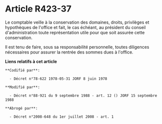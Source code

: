 # Article R423-37

Le comptable veille à la conservation des domaines, droits, privilèges et hypothèques de l'office et fait, le cas échéant, au
président du conseil d'administration toute représentation utile pour que soit assurée cette conservation.

Il est tenu de faire, sous sa responsabilité personnelle, toutes diligences nécessaires pour assurer la rentrée des sommes
dues à l'office.

**Liens relatifs à cet article**

	**Codifié par**:

	  - Décret n°78-622 1978-05-31 JORF 8 juin 1978

	**Modifié par**:

	  - Décret n°88-921 du 9 septembre 1988 - art. 12 () JORF 15 septembre 1988

	**Abrogé par**:

	  - Décret n°2008-648 du 1er juillet 2008 - art. 1
